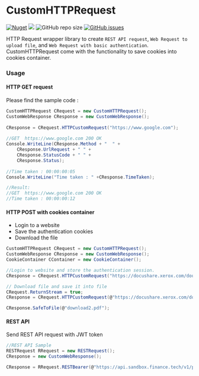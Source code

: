 # CustomHTTPRequest
[![Nuget](https://img.shields.io/nuget/v/CustomHTTPRequest)](https://www.nuget.org/packages/CustomHTTPRequest/) ![](https://img.shields.io/nuget/dt/CustomHTTPRequest) ![GitHub repo size](https://img.shields.io/github/repo-size/pix3lize/CustomHTTPRequest) [![GitHub issues](https://img.shields.io/github/issues/pix3lize/CustomHTTPRequest)](https://github.com/pix3lize/CustomHTTPRequest/issues)

HTTP Request wrapper library to create `REST API request`, `Web Request to upload file`, and `Web Request with basic authentication`. CustomHTTPRequest come with the functionality to save cookies into cookies container.

### Usage

#### HTTP GET request 
Please find the sample code :
```csharp 
CustomHTTPRequest CRequest = new CustomHTTPRequest(); 
CustomWebResponse CResponse = new CustomWebResponse();
	
CResponse = CRequest.HTTPCustomRequest("https://www.google.com");
	
//GET  https://www.google.com 200 OK
Console.WriteLine(CResponse.Method + "  " + 
    CResponse.UrlRequest + " " + 
    CResponse.StatusCode + " " +
    CResponse.Status);
	
//Time taken : 00:00:00:05
Console.WriteLine("Time taken : " +CResponse.TimeTaken); 

//Result:
//GET  https://www.google.com 200 OK
//Time taken : 00:00:00:12
```
#### HTTP POST with cookies container 
* Login to a website 
* Save the authentication cookies 
* Download the file
```csharp 
CustomHTTPRequest CRequest = new CustomHTTPRequest();
CustomWebResponse CResponse = new CustomWebResponse();
CookieContainer CContainer = new CookieContainer();

//Login to website and store the authentication session.
CResponse = CRequest.HTTPCustomRequest("https://docushare.xerox.com/doug/dsweb/ApplyLogin", "username=username@email.com&password=password&domain=DocuShare&Login=Login", ref CContainer);

// Download file and save it into file 
CRequest.ReturnStream = true;
CResponse = CRequest.HTTPCustomRequest(@"https://docushare.xerox.com/doug/dsweb/Get/Document-121470", CContainer);

CResponse.SafeToFile(@"download2.pdf");
```
#### REST API
Send REST API request with JWT token
```csharp
//REST API Sample 
RESTRequest RRequest = new RESTRequest();
CResponse = new CustomWebResponse();

CResponse = RRequest.RESTBearer(@"https://api.sandbox.finance.tech/v1/profiles", RESTRequest.Method.GET, "","{{JWT token}}");
```
